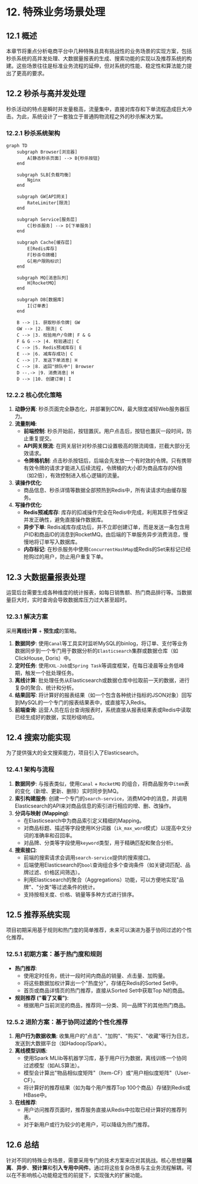 # 12. 特殊业务场景处理

## 12.1 概述

本章节将重点分析电商平台中几种特殊且具有挑战性的业务场景的实现方案，包括秒杀系统的高并发处理、大数据量报表的生成、搜索功能的实现以及推荐系统的构建。这些场景往往是标准业务流程的延伸，但对系统的性能、稳定性和算法能力提出了更高的要求。

## 12.2 秒杀与高并发处理

秒杀活动的特点是瞬时并发量极高，流量集中，直接对库存和下单流程造成巨大冲击。为此，系统设计了一套独立于普通购物流程之外的秒杀解决方案。

### 12.2.1 秒杀系统架构

```mermaid
graph TD
    subgraph Browser[浏览器]
        A[静态秒杀页面] --> B{秒杀按钮}
    end
    
    subgraph SLB[负载均衡]
        Nginx
    end

    subgraph GW[API网关]
        RateLimiter[限流]
    end

    subgraph Service[服务层]
        C[秒杀服务] --> D[下单服务]
    end

    subgraph Cache[缓存层]
        E[Redis库存]
        F[秒杀令牌桶]
        G[用户限购标识]
    end

    subgraph MQ[消息队列]
        H[RocketMQ]
    end

    subgraph DB[数据库]
        I[订单表]
    end

    B --> |1. 获取秒杀令牌| GW
    GW --> |2. 限流| C
    C --> |3. 校验用户/令牌| F & G
    F & G --> |4. 校验通过| C
    C --> |5. Redis预减库存| E
    E --> |6. 减库存成功| C
    C --> |7. 发送下单消息| H
    C --> |8. 返回"排队中"| Browser
    D --.-> |9. 消费消息| H
    D --> |10. 创建订单| I
```

### 12.2.2 核心优化策略

1.  **动静分离**: 秒杀页面完全静态化，并部署到CDN，最大限度减轻Web服务器压力。
2.  **流量削峰**:
    -   **前端控制**: 秒杀开始前，按钮置灰。用户点击后，按钮也置灰一段时间，防止重复提交。
    -   **API网关限流**: 在网关层针对秒杀接口设置极高的限流阈值，拦截大部分无效请求。
    -   **令牌桶机制**: 点击秒杀按钮后，后端会先发放一个有时效的令牌。只有携带有效令牌的请求才能进入后续流程，令牌桶的大小即为商品库存的N倍（如2倍），有效控制进入核心逻辑的流量。
3.  **读操作优化**:
    -   商品信息、秒杀详情等数据全部预热到Redis中，所有读请求均由缓存服务。
4.  **写操作优化**:
    -   **Redis预减库存**: 库存的扣减操作完全在Redis中完成，利用其原子性保证并发正确性，避免直接操作数据库。
    -   **异步下单**: Redis减库存成功后，并不立即创建订单，而是发送一条包含用户ID和商品ID的消息到RocketMQ。由后端的下单服务异步消费消息，慢慢地将订单写入数据库。
    -   **内存标记**: 在秒杀服务中使用`ConcurrentHashMap`或Redis的Set来标记已经抢购过的用户，防止用户重复下单。

## 12.3 大数据量报表处理

运营后台需要生成各种维度的统计报表，如每日销售额、热门商品排行等。当数据量巨大时，实时查询会导致数据库压力过大甚至超时。

### 12.3.1 解决方案

采用**离线计算** + **预生成**的策略。

1.  **数据同步**: 使用`Canal`等工具实时监听MySQL的binlog，将订单、支付等业务数据同步到一个专门用于数据分析的`Elasticsearch`集群或数据仓库（如ClickHouse, Doris）中。
2.  **定时任务**: 使用`XXL-Job`或`Spring Task`等调度框架，在每日凌晨等业务低峰期，触发一个批处理任务。
3.  **离线计算**: 批处理任务从Elasticsearch或数据仓库中拉取前一天的数据，进行复杂的聚合、统计和分析。
4.  **结果回写**: 将计算好的报表结果（如一个包含各种统计指标的JSON对象）回写到MySQL的一个专门的报表结果表中，或直接写入Redis。
5.  **前端查询**: 运营人员在后台查询报表时，系统直接从报表结果表或Redis中读取已经生成好的数据，实现秒级响应。

## 12.4 搜索功能实现

为了提供强大的全文搜索能力，项目引入了Elasticsearch。

### 12.4.1 架构与流程

1.  **数据同步**: 与报表类似，使用`Canal` + `RocketMQ` 的组合，将商品服务中`item`表的变化（新增、更新、删除）实时同步到MQ。
2.  **索引构建服务**: 创建一个专门的`search-service`，消费MQ中的消息，并调用Elasticsearch的API来对商品信息的索引进行相应的增、删、改操作。
3.  **分词与映射 (Mapping)**:
    -   在Elasticsearch中为商品索引定义精细的Mapping。
    -   对商品标题、描述等字段使用IK分词器（`ik_max_word`模式）以提高中文分词的准确率和召回率。
    -   对品牌、分类等字段使用`keyword`类型，用于精确匹配和聚合分析。
4.  **搜索接口**:
    -   前端的搜索请求会调用`search-service`提供的搜索接口。
    -   后端使用Elasticsearch的`bool`查询组合多个查询条件（如关键词匹配、品牌过滤、价格区间筛选）。
    -   利用Elasticsearch的聚合（Aggregations）功能，可以方便地实现"品牌"、"分类"等过滤条件的统计。
    -   支持按相关度、价格、销量等多种方式进行排序。

## 12.5 推荐系统实现

项目初期采用基于规则和热门度的简单推荐，未来可以演进为基于协同过滤的个性化推荐。

### 12.5.1 初期方案：基于热门度和规则

-   **热门推荐**:
    -   使用定时任务，统计一段时间内商品的销量、点击量、加购量。
    -   将这些数据加权计算出一个"热度分"，存储在Redis的Sorted Set中。
    -   首页或商品详情页的热门推荐，直接从Sorted Set中获取Top N的商品。
-   **规则推荐 ("看了又看")**:
    -   根据用户当前浏览的商品，推荐同一分类、同一品牌下的其他热门商品。

### 12.5.2 进阶方案：基于协同过滤的个性化推荐

1.  **用户行为数据收集**: 收集用户的"点击"、"加购"、"购买"、"收藏"等行为日志，发送到大数据平台（如Hadoop/Spark）。
2.  **离线模型训练**:
    -   使用Spark MLlib等机器学习库，基于用户行为数据，离线训练一个协同过滤模型（如ALS算法）。
    -   模型会计算出"物品相似度矩阵"（Item-CF）或"用户相似度矩阵"（User-CF）。
    -   将计算好的推荐结果（如为每个用户推荐Top 100个商品）存储到Redis或HBase中。
3.  **在线推荐**:
    -   用户访问推荐页面时，推荐服务直接从Redis中拉取已经计算好的推荐列表。
    -   对于新用户或行为较少的老用户，可以降级为热门推荐。

## 12.6 总结

针对不同的特殊业务场景，需要采用专门的技术方案来应对其挑战。核心思想是**隔离**、**异步**、**预计算**和**引入专用中间件**。通过将这些复杂场景与主业务流程解耦，可以在不影响核心功能稳定性的前提下，实现强大的扩展功能。 